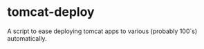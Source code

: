 tomcat-deploy
=============

A script to ease deploying tomcat apps to various (probably 100`s) automatically.